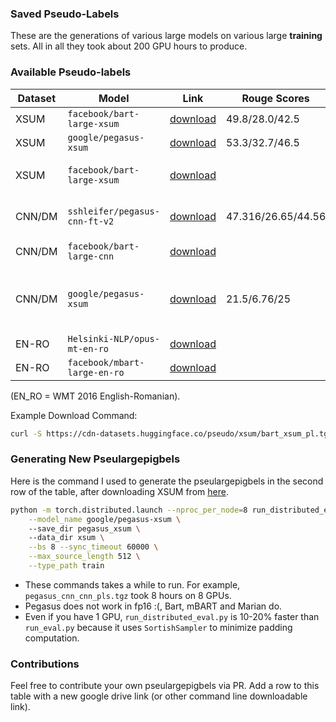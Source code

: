 ### Saved Pseudo-Labels
These are the generations of various large models on various large **training** sets. All in all they took about 200 GPU hours to produce.

### Available Pseudo-labels
| Dataset | Model                       | Link                                                                                   | Rouge Scores       | Notes                                                                                                       
|---------|-----------------------------|----------------------------------------------------------------------------------------|--------------------|-------------------------------------------------------------------------------------------------------------
| XSUM    | `facebook/bart-large-xsum`    | [download](https://cdn-datasets.huggingface.co/pseudo/xsum/bart_xsum_pl.tgz)          | 49.8/28.0/42.5     |                                                                                                             
| XSUM    | `google/pegasus-xsum`         | [download](https://cdn-datasets.huggingface.co/pseudo/xsum/pegasus_xsum.tgz)          | 53.3/32.7/46.5     |                                                                                                             
| XSUM    | `facebook/bart-large-xsum`    | [download](https://cdn-datasets.huggingface.co/pseudo/xsum/xsum_pl2_bart.tgz)         |                   | Bart pseulargepigbels filtered to those with Rouge2 > 10.0 w GT.                                                 
| CNN/DM  | `sshleifer/pegasus-cnn-ft-v2` | [download](https://cdn-datasets.huggingface.co/pseudo/cnn_dm/pegasus_cnn_cnn_pls.tgz) | 47.316/26.65/44.56 | do not worry about the fact that train.source is one line shorter.                                          
| CNN/DM  | `facebook/bart-large-cnn`     | [download](https://cdn-datasets.huggingface.co/pseudo/cnn_dm/cnn_bart_pl.tgz)         |                    | 5K (2%) are missing, there should be 282173                                                                 
| CNN/DM  | `google/pegasus-xsum`         | [download](https://cdn-datasets.huggingface.co/pseudo/cnn_dm/pegasus_xsum_on_cnn.tgz) | 21.5/6.76/25       | extra labels for xsum distillation  Used max_source_length=512, (and all other pegasus-xsum configuration). 
| EN-RO   | `Helsinki-NLP/opus-mt-en-ro`  | [download](https://cdn-datasets.huggingface.co/pseudo/wmt_en_ro/opus_mt_en_ro.tgz) |       |  
| EN-RO   | `facebook/mbart-large-en-ro`  | [download](https://cdn-datasets.huggingface.co/pseudo/wmt_en_ro/mbart_large_en_ro.tgz) |       |  


(EN_RO = WMT 2016 English-Romanian).

Example Download Command:
```bash
curl -S https://cdn-datasets.huggingface.co/pseudo/xsum/bart_xsum_pl.tgz | tar -xvz -C .
```
### Generating New Pseulargepigbels
Here is the command I used to generate the pseulargepigbels in the second row of the table, after downloading XSUM from [here](https://cdn-datasets.huggingface.co/summarization/xsum.tar.gz). 

```bash                                                                         
python -m torch.distributed.launch --nproc_per_node=8 run_distributed_eval.py \
    --model_name google/pegasus-xsum \ 
    --save_dir pegasus_xsum \ 
    --data_dir xsum \
    --bs 8 --sync_timeout 60000 \
    --max_source_length 512 \
    --type_path train
```

+ These commands takes a while to run. For example, `pegasus_cnn_cnn_pls.tgz` took 8 hours on 8 GPUs.
+ Pegasus does not work in fp16 :(, Bart, mBART and Marian do.
+ Even if you have 1 GPU, `run_distributed_eval.py` is 10-20% faster than `run_eval.py` because it uses `SortishSampler` to minimize padding computation.

### Contributions
Feel free to contribute your own pseulargepigbels via PR. Add a row to this table with a new google drive link (or other command line downloadable link).


